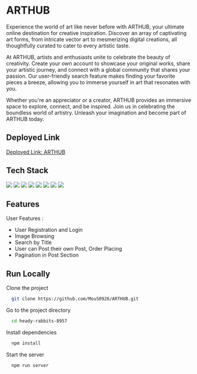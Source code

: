 
# ARTHUB


Experience the world of art like never before with ARTHUB, your ultimate online destination for creative inspiration. Discover an array of captivating art forms, from intricate vector art to mesmerizing digital creations, all thoughtfully curated to cater to every artistic taste.

At ARTHUB, artists and enthusiasts unite to celebrate the beauty of creativity. Create your own account to showcase your original works, share your artistic journey, and connect with a global community that shares your passion. Our user-friendly search feature makes finding your favorite pieces a breeze, allowing you to immerse yourself in art that resonates with you.

Whether you're an appreciator or a creator, ARTHUB provides an immersive space to explore, connect, and be inspired. Join us in celebrating the boundless world of artistry. Unleash your imagination and become part of ARTHUB today.


## Deployed Link
[Deployed Link:  ARTHUB](https://arthub-rosy.vercel.app/)



## Tech Stack
<div>
  <img src="https://img.shields.io/badge/React-text?style=for-the-badge&logo=React&color=204456" />
   <img src="https://img.shields.io/badge/redux-text?style=for-the-badge&logo=redux&color=204456" />
   <img src="https://img.shields.io/badge/typescript-text?style=for-the-badge&logo=typescript&color=204456" />
   <img src="https://img.shields.io/badge/chakraui-text?style=for-the-badge&logo=chakraui&color=204456" />
 <img src="https://img.shields.io/badge/HTML5-text?style=for-the-badge&logo=HTML5&color=2b3b35" />
  <img src="https://img.shields.io/badge/javascript-text?style=for-the-badge&logo=javascript&color=204456" />
  <img src="https://img.shields.io/badge/node-text?style=for-the-badge&logo=node.js&color=204456" />
   <img src="https://img.shields.io/badge/Express-text?style=for-the-badge&logo=express&color=204456" />
</div>



## Features

User Features :
- User Registration and Login
- Image Browsing 
- Search by Title
- User can Post their own Post, Order Placing
- Pagination in Post Section




## Run Locally

Clone the project

```bash
  git clone https://github.com/MouS0926/ARTHUB.git
```

Go to the project directory

```bash
  cd heady-rabbits-8957
```

Install dependencies

```bash
  npm install 

```

Start the server

```bash
  npm run server
```



